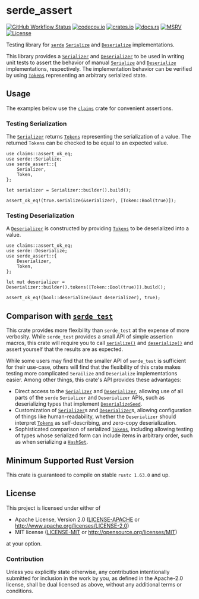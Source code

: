 # serde_assert

[![GitHub Workflow Status](https://img.shields.io/github/actions/workflow/status/Anders429/serde_assert/test.yaml?branch=master)](https://github.com/Anders429/serde_assert/actions/workflows/test.yaml)
[![codecov.io](https://img.shields.io/codecov/c/gh/Anders429/serde_assert)](https://codecov.io/gh/Anders429/serde_assert)
[![crates.io](https://img.shields.io/crates/v/serde_assert)](https://crates.io/crates/serde_assert)
[![docs.rs](https://docs.rs/serde_assert/badge.svg)](https://docs.rs/serde_assert)
[![MSRV](https://img.shields.io/badge/rustc-1.63.0+-yellow.svg)](#minimum-supported-rust-version)
[![License](https://img.shields.io/crates/l/serde_assert)](#license)

Testing library for [`serde`](https://crates.io/crates/serde) [`Serialize`](https://docs.rs/serde/1.0.152/serde/trait.Serialize.html) and [`Deserialize`](https://docs.rs/serde/1.0.152/serde/trait.Deserialize.html) implementations.

This library provides a [`Serializer`](https://docs.rs/serde_assert/latest/serde_assert/struct.Serializer.html) and [`Deserializer`](https://docs.rs/serde_assert/latest/serde_assert/struct.Deserializer.html) to be used in writing unit tests to assert the behavior of manual [`Serialize`](https://docs.rs/serde/1.0.152/serde/trait.Serialize.html) and [`Deserialize`](https://docs.rs/serde/1.0.152/serde/trait.Deserialize.html) implementations, respectively. The implementation behavior can be verified by using [`Tokens`](https://docs.rs/serde_assert/latest/serde_assert/struct.Tokens.html) representing an arbitrary serialized state.

## Usage
The examples below use the [`claims`](https://crates.io/crates/claims) crate for convenient assertions.

### Testing Serialization
The [`Serializer`](https://docs.rs/serde_assert/latest/serde_assert/struct.Serializer.html) returns [`Tokens`](https://docs.rs/serde_assert/latest/serde_assert/struct.Tokens.html) representing the serialization of a value. The returned `Tokens` can be checked to be equal to an expected value.

```
use claims::assert_ok_eq;
use serde::Serialize;
use serde_assert::{
    Serializer,
    Token,
};

let serializer = Serializer::builder().build();

assert_ok_eq!(true.serialize(&serializer), [Token::Bool(true)]);
```

### Testing Deserialization
A [`Deserializer`](https://docs.rs/serde_assert/latest/serde_assert/struct.Deserializer.html) is constructed by providing [`Tokens`](https://docs.rs/serde_assert/latest/serde_assert/struct.Tokens.html) to be deserialized into a value.

```
use claims::assert_ok_eq;
use serde::Deserialize;
use serde_assert::{
    Deserializer,
    Token,
};

let mut deserializer = Deserializer::builder().tokens([Token::Bool(true)]).build();

assert_ok_eq!(bool::deserialize(&mut deserializer), true);
```

## Comparison with [`serde_test`](https://crates.io/crates/serde_test)
This crate provides more flexibility than `serde_test` at the expense of more verbosity. While `serde_test` provides a small API of simple assertion macros, this crate will require you to call [`serialize()`](https://docs.rs/serde/latest/serde/trait.Serialize.html#tymethod.serialize) and [`deserialize()`](https://docs.rs/serde/latest/serde/trait.Deserialize.html#tymethod.deserialize) and assert yourself that the results are as expected.

While some users may find that the smaller API of `serde_test` is sufficient for their use-case, others will find that the flexibility of this crate makes testing more complicated `Serailize` and `Deserialize` implementations easier. Among other things, this crate's API provides these advantages:

- Direct access to the [`Serializer`](https://docs.rs/serde_assert/latest/serde_assert/struct.Serializer.html) and [`Deserializer`](https://docs.rs/serde_assert/latest/serde_assert/struct.Deserializer.html), allowing use of all parts of the `serde` `Serializer` and `Deserializer` APIs, such as deserializing types that implement [`DeserializeSeed`](https://docs.rs/serde/latest/serde/de/trait.DeserializeSeed.html).
- Customization of [`Serializer`](https://docs.rs/serde_assert/latest/serde_assert/struct.Serializer.html)s and [`Deserializer`](https://docs.rs/serde_assert/latest/serde_assert/struct.Deserializer.html)s, allowing configuration of things like human-readability, whether the `Deserializer` should interpret [`Tokens`](https://docs.rs/serde_assert/latest/serde_assert/struct.Tokens.html) as self-describing, and zero-copy deserialization.
- Sophisticated comparison of serialized [`Tokens`](https://docs.rs/serde_assert/latest/serde_assert/struct.Tokens.html), including allowing testing of types whose serialized form can include items in arbitrary order, such as when serializing a [`HashSet`](https://docs.rs/hashbrown/latest/hashbrown/struct.HashSet.html).

## Minimum Supported Rust Version
This crate is guaranteed to compile on stable `rustc 1.63.0` and up.

## License
This project is licensed under either of

* Apache License, Version 2.0
([LICENSE-APACHE](https://github.com/Anders429/serde_assert/blob/HEAD/LICENSE-APACHE) or
http://www.apache.org/licenses/LICENSE-2.0)
* MIT license
([LICENSE-MIT](https://github.com/Anders429/serde_assert/blob/HEAD/LICENSE-MIT) or
http://opensource.org/licenses/MIT)

at your option.

### Contribution
Unless you explicitly state otherwise, any contribution intentionally submitted for inclusion in the work by you, as defined in the Apache-2.0 license, shall be dual licensed as above, without any additional terms or conditions.

